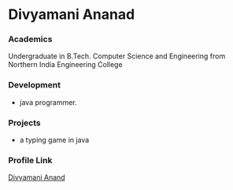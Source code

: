 # Divyamani Ananad

### Academics

Undergraduate in B.Tech. Computer Science and Engineering from Northern India Engineering College

### Development

- java programmer.

### Projects
- a typing game in java

### Profile Link

[Divyamani Anand](https://github.com/commitedlearner/)
